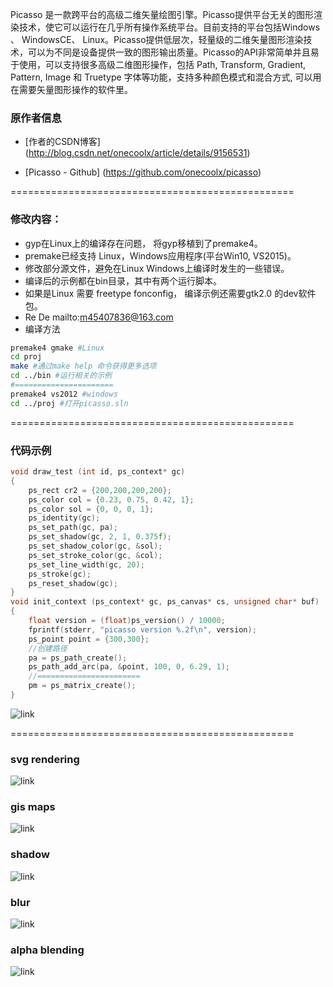 Picasso 是一款跨平台的高级二维矢量绘图引擎。Picasso提供平台无关的图形渲染技术，使它可以运行在几乎所有操作系统平台。目前支持的平台包括Windows 、 WindowsCE、 Linux。Picasso提供低层次，轻量级的二维矢量图形渲染技术，可以为不同是设备提供一致的图形输出质量。Picasso的API非常简单并且易于使用，可以支持很多高级二维图形操作，包括 Path, Transform, Gradient, Pattern, Image 和 Truetype 字体等功能，支持多种颜色模式和混合方式, 可以用在需要矢量图形操作的软件里。
### 原作者信息
- [作者的CSDN博客] (http://blog.csdn.net/onecoolx/article/details/9156531)
 
- [Picasso - Github] (https://github.com/onecoolx/picasso)

=================================================
### 修改内容：
*   gyp在Linux上的编译存在问题， 将gyp移植到了premake4。
*   premake已经支持 Linux，Windows应用程序(平台Win10, VS2015)。
*   修改部分源文件，避免在Linux Windows上编译时发生的一些错误。
*   编译后的示例都在bin目录，其中有两个运行脚本。
*   如果是Linux 需要 freetype fonconfig， 编译示例还需要gtk2.0 的dev软件包。
*   Re De mailto:m45407836@163.com
*   编译方法

``` bash
premake4 gmake #Linux 
cd proj
make #通过make help 命令获得更多选项
cd ../bin #运行相关的示例
#======================
premake4 vs2012 #windows 
cd ../proj #打开picasso.sln
```

=================================================
### 代码示例

``` c
void draw_test (int id, ps_context* gc)
{
    ps_rect cr2 = {200,200,200,200};
    ps_color col = {0.23, 0.75, 0.42, 1};
    ps_color sol = {0, 0, 0, 1};
    ps_identity(gc);
    ps_set_path(gc, pa);
    ps_set_shadow(gc, 2, 1, 0.375f);
    ps_set_shadow_color(gc, &sol);
    ps_set_stroke_color(gc, &col);
    ps_set_line_width(gc, 20);
    ps_stroke(gc);
    ps_reset_shadow(gc);
}
void init_context (ps_context* gc, ps_canvas* cs, unsigned char* buf)
{
    float version = (float)ps_version() / 10000;
    fprintf(stderr, "picasso version %.2f\n", version);
	ps_point point = {300,300};
    //创建路径
    pa = ps_path_create();
    ps_path_add_arc(pa, &point, 100, 0, 6.29, 1);
    //=======================
    pm = ps_matrix_create();
}
```
![link](demos/code.png)

=================================================
### **svg rendering**
![link](demos/tiger.png)

### **gis maps**
![link](demos/gis.png)

### **shadow**
![link](demos/shadow.png)

### **blur**
![link](demos/blur.png)

### **alpha blending**
![link](demos/flowers.png)

